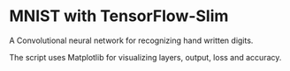 # MNIST with TensorFlow-Slim

A Convolutional neural network for recognizing hand written digits.

The script uses Matplotlib for visualizing layers, output, loss and accuracy. 
